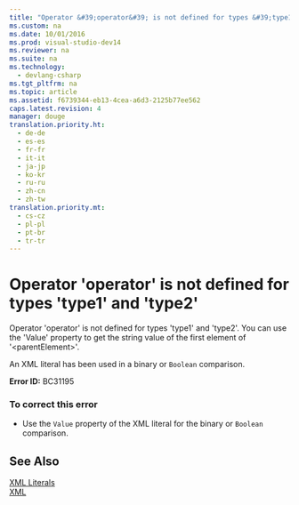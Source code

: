 ```yaml
---
title: "Operator &#39;operator&#39; is not defined for types &#39;type1&#39; and &#39;type2&#39;"
ms.custom: na
ms.date: 10/01/2016
ms.prod: visual-studio-dev14
ms.reviewer: na
ms.suite: na
ms.technology: 
  - devlang-csharp
ms.tgt_pltfrm: na
ms.topic: article
ms.assetid: f6739344-eb13-4cea-a6d3-2125b77ee562
caps.latest.revision: 4
manager: douge
translation.priority.ht: 
  - de-de
  - es-es
  - fr-fr
  - it-it
  - ja-jp
  - ko-kr
  - ru-ru
  - zh-cn
  - zh-tw
translation.priority.mt: 
  - cs-cz
  - pl-pl
  - pt-br
  - tr-tr
---
```

# Operator &#39;operator&#39; is not defined for types &#39;type1&#39; and &#39;type2&#39;
Operator 'operator' is not defined for types 'type1' and 'type2'. You can use the 'Value' property to get the string value of the first element of '<parentElement\>'.  
  
 An XML literal has been used in a binary or `Boolean` comparison.  
  
 **Error ID:** BC31195  
  
### To correct this error  
  
-   Use the `Value` property of the XML literal for the binary or `Boolean` comparison.  
  
## See Also  
 [XML Literals](../Topic/XML%20Literals%20\(Visual%20Basic\).md)   
 [XML](../Topic/XML%20in%20Visual%20Basic.md)